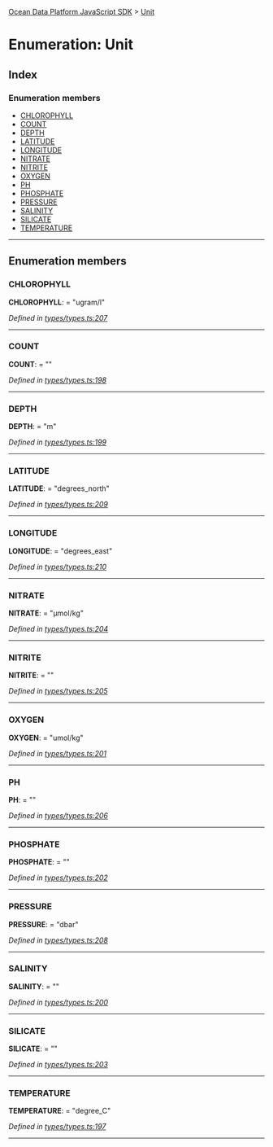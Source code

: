 [Ocean Data Platform JavaScript SDK](../README.md) > [Unit](../enums/unit.md)

# Enumeration: Unit

## Index

### Enumeration members

* [CHLOROPHYLL](unit.md#chlorophyll)
* [COUNT](unit.md#count)
* [DEPTH](unit.md#depth)
* [LATITUDE](unit.md#latitude)
* [LONGITUDE](unit.md#longitude)
* [NITRATE](unit.md#nitrate)
* [NITRITE](unit.md#nitrite)
* [OXYGEN](unit.md#oxygen)
* [PH](unit.md#ph)
* [PHOSPHATE](unit.md#phosphate)
* [PRESSURE](unit.md#pressure)
* [SALINITY](unit.md#salinity)
* [SILICATE](unit.md#silicate)
* [TEMPERATURE](unit.md#temperature)

---

## Enumeration members

<a id="chlorophyll"></a>

###  CHLOROPHYLL

**CHLOROPHYLL**:  = "ugram/l"

*Defined in [types/types.ts:207](https://github.com/C4IROcean/ODP-sdk-js/blob/4911c12/source/types/types.ts#L207)*

___
<a id="count"></a>

###  COUNT

**COUNT**:  = ""

*Defined in [types/types.ts:198](https://github.com/C4IROcean/ODP-sdk-js/blob/4911c12/source/types/types.ts#L198)*

___
<a id="depth"></a>

###  DEPTH

**DEPTH**:  = "m"

*Defined in [types/types.ts:199](https://github.com/C4IROcean/ODP-sdk-js/blob/4911c12/source/types/types.ts#L199)*

___
<a id="latitude"></a>

###  LATITUDE

**LATITUDE**:  = "degrees_north"

*Defined in [types/types.ts:209](https://github.com/C4IROcean/ODP-sdk-js/blob/4911c12/source/types/types.ts#L209)*

___
<a id="longitude"></a>

###  LONGITUDE

**LONGITUDE**:  = "degrees_east"

*Defined in [types/types.ts:210](https://github.com/C4IROcean/ODP-sdk-js/blob/4911c12/source/types/types.ts#L210)*

___
<a id="nitrate"></a>

###  NITRATE

**NITRATE**:  = "µmol/kg"

*Defined in [types/types.ts:204](https://github.com/C4IROcean/ODP-sdk-js/blob/4911c12/source/types/types.ts#L204)*

___
<a id="nitrite"></a>

###  NITRITE

**NITRITE**:  = ""

*Defined in [types/types.ts:205](https://github.com/C4IROcean/ODP-sdk-js/blob/4911c12/source/types/types.ts#L205)*

___
<a id="oxygen"></a>

###  OXYGEN

**OXYGEN**:  = "umol/kg"

*Defined in [types/types.ts:201](https://github.com/C4IROcean/ODP-sdk-js/blob/4911c12/source/types/types.ts#L201)*

___
<a id="ph"></a>

###  PH

**PH**:  = ""

*Defined in [types/types.ts:206](https://github.com/C4IROcean/ODP-sdk-js/blob/4911c12/source/types/types.ts#L206)*

___
<a id="phosphate"></a>

###  PHOSPHATE

**PHOSPHATE**:  = ""

*Defined in [types/types.ts:202](https://github.com/C4IROcean/ODP-sdk-js/blob/4911c12/source/types/types.ts#L202)*

___
<a id="pressure"></a>

###  PRESSURE

**PRESSURE**:  = "dbar"

*Defined in [types/types.ts:208](https://github.com/C4IROcean/ODP-sdk-js/blob/4911c12/source/types/types.ts#L208)*

___
<a id="salinity"></a>

###  SALINITY

**SALINITY**:  = ""

*Defined in [types/types.ts:200](https://github.com/C4IROcean/ODP-sdk-js/blob/4911c12/source/types/types.ts#L200)*

___
<a id="silicate"></a>

###  SILICATE

**SILICATE**:  = ""

*Defined in [types/types.ts:203](https://github.com/C4IROcean/ODP-sdk-js/blob/4911c12/source/types/types.ts#L203)*

___
<a id="temperature"></a>

###  TEMPERATURE

**TEMPERATURE**:  = "degree_C"

*Defined in [types/types.ts:197](https://github.com/C4IROcean/ODP-sdk-js/blob/4911c12/source/types/types.ts#L197)*

___

